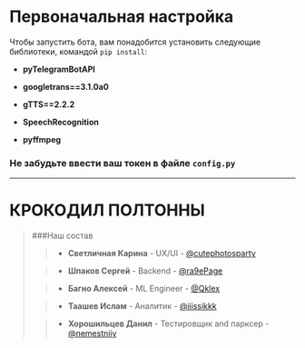 # Первоначальная настройка

Чтобы запустить бота, вам понадобится установить следующие библиотеки, командой `pip install`:

+ **pyTelegramBotAPI**

+ **googletrans==3.1.0a0**

+ **gTTS==2.2.2**

+ **SpeechRecognition**

+ **pyffmpeg**

### Не забудьте ввести ваш токен в файле `config.py`

---

# КРОКОДИЛ ПОЛТОННЫ

> ###Наш состав
>> + **Светличная Карина** - UX/UI - [@cutephotosparty](https://t.me/cutephotosparty)
> 
>> + **Шпаков Сергей** - Backend - [@ra9ePage](https://t.me/ra9ePage)
> 
>> + **Багно Алексей** - ML Engineer - [@Qklex](https://t.me/Qklex)
> 
>> + **Таашев Ислам** - Аналитик - [@iiissikkk](https://t.me/iiissikkk)
> 
>> + **Хорошильцев Данил** - Тестировщик and парксер - [@nemestniiy](https://t.me/nemestniiy)